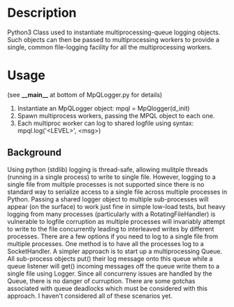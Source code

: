 Description
===========
Python3 Class used to instantiate multiprocessing-queue logging objects. Such objects can then be passed to multiprocessing workers to provide a single, common file-logging facility for all the multiprocessing workers. 

Usage
======
(see __\_\_main\_\___ at bottom of MpQLogger.py for details)
1) Instantiate an MpQLogger object: mpql = MpQlogger(d_init)
2) Spawn multiprocess workers, passing the MPQL object to each one.
3) Each multiproc worker can log to shared logfile using syntax: mpql.log('\<LEVEL>\', \<msg>\)

Background
-----------
Using python (stdlib) logging is thread-safe, allowing mulitple threads (running in a single process) to write to single file. However, logging to a single file from multiple processes is not supported since there is no standard way to serialize access to a single file across multiple processes in Python. Passing a shared logger object to multiple sub-processes will appear (on the surface) to work just fine in simple low-load tests, but heavy logging from many processes (particularly with a RotatingFileHandler) is vulnerable to logfile corruption as multiple processes will invariably attempt to write to the file concurrently leading to interleaved writes by different processes.  There are a few options if you need to log to a single file from multiple processes. One method is to have all the processes log to a SocketHandler.  A simpler approach is to start up a multiprocessing Queue.  All sub-process objects put() their log message onto this queue while a queue listener will get() incoming messages off the queue write them to a single file using Logger. Since all concurreny issues are handled by the Queue, there is no danger of curruption. There are some gotchas associated with queue deadlocks which must be considered with this approach. I haven't considered all of these scenarios yet.

